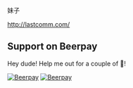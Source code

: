 妹子

http://lastcomm.com/

## Support on Beerpay
Hey dude! Help me out for a couple of :beers:!

[![Beerpay](https://beerpay.io/takafan/girl/badge.svg?style=beer-square)](https://beerpay.io/takafan/girl)  [![Beerpay](https://beerpay.io/takafan/girl/make-wish.svg?style=flat-square)](https://beerpay.io/takafan/girl?focus=wish)